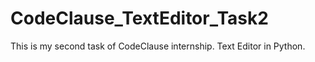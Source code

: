 # CodeClause_TextEditor_Task2
This is my second task of CodeClause internship. Text Editor in Python.

